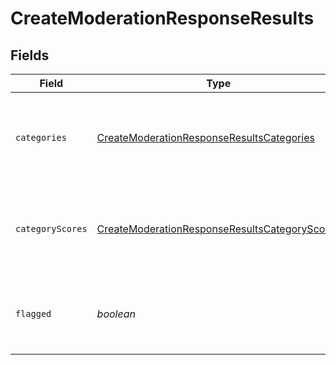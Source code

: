 # CreateModerationResponseResults


## Fields

| Field                                                                                                                 | Type                                                                                                                  | Required                                                                                                              | Description                                                                                                           |
| --------------------------------------------------------------------------------------------------------------------- | --------------------------------------------------------------------------------------------------------------------- | --------------------------------------------------------------------------------------------------------------------- | --------------------------------------------------------------------------------------------------------------------- |
| `categories`                                                                                                          | [CreateModerationResponseResultsCategories](../../models/shared/createmoderationresponseresultscategories.md)         | :heavy_check_mark:                                                                                                    | A list of the categories, and whether they are flagged or not.                                                        |
| `categoryScores`                                                                                                      | [CreateModerationResponseResultsCategoryScores](../../models/shared/createmoderationresponseresultscategoryscores.md) | :heavy_check_mark:                                                                                                    | A list of the categories along with their scores as predicted by model.                                               |
| `flagged`                                                                                                             | *boolean*                                                                                                             | :heavy_check_mark:                                                                                                    | Whether the content violates [OpenAI's usage policies](/policies/usage-policies).                                     |